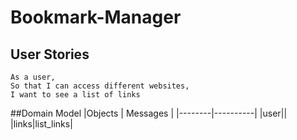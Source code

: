 # Bookmark-Manager

## User Stories
```
As a user,
So that I can access different websites,
I want to see a list of links
```

##Domain Model
|Objects | Messages |
|--------|----------|
|user||
|links|list_links|
